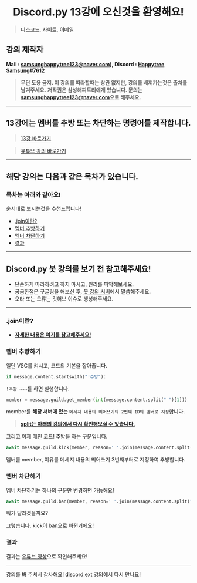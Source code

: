 <h1 align="center">Discord.py 13강에 오신것을 환영해요!</h1>

> [디스코드](https://discord.gg/7npaMJf), [사이트](https://devht.xyz/), [이메일](mailto:samsunghappytree123@naver.com)

## 강의 제작자
**Mail : [samsunghappytree123@naver.com](mailto:samsunghappytree123@naver.com)), Discord : [Happytree Samsung#7612](https://discord.com/users/726350177601978438)**
> **무단 도용 금지. 이 강의를 따라할때는 상관 없지만, 강의를 배껴가는것은 출처를 남겨주세요.**
> **저작권은 삼성해피트리에게 있습니다. 문의는 [samsunghappytree123@naver.com](mailto:samsunghappytree123@naver.com)으로 해주세요.**
------------

## 13강에는 멤버를 추방 또는 차단하는 명령어를 제작합니다.
> [13강 바로가기](https://blog.naver.com/samsunghappytree123/222250426428)

> [유튜브 강의 바로가기](https://youtu.be/ZlhayiZz_OI)

------------

## 해당 강의는 다음과 같은 목차가 있습니다.
### 목차는 아래와 같아요!
순서대로 보시는것을 추천드립니다!
+ [.join이란?](#join이란)
+ [멤버 추방하기](#멤버-추방하기)
+ [멤버 차단하기](#멤버-차단하기)
+ [결과](#결과)

------------

## Discord.py 봇 강의를 보기 전 참고해주세요!
+ 단순하게 따라하려고 하지 마시고, 원리를 파악해보세요.
+ 궁금한점은 구글링을 해보신 후, [봇 강의 서버](https://discord.gg/7npaMJf)에서 말씀해주세요.
+ 오타 또는 오류는 깃허브 이슈로 생성해주세요.

------------

### .join이란?
+ [**자세한 내용은 여기를 참고해주세요!**](https://dojang.io/mod/page/view.php?id=2299)

### 멤버 추방하기
일단 VSC를 켜시고, 코드의 기본을 잡아줍니다.
```py
if message.content.startswith("!추방"):
```
``!추방 ~~~``를 하면 실행합니다.

```py
member = message.guild.get_member(int(message.content.split(" ")[1]))
```
member를 **해당 서버에 있는** ``메세지 내용의 띄어쓰기의 2번째 ID의 멤버로 지정``합니다.

> [**split는 아래의 강의에서 다시 확인해보실 수 있습니다.**](https://blog.naver.com/samsunghappytree123/222179498988)

그리고 이제 메인 코드! 추방을 하는 구문입니다.

```py
await message.guild.kick(member, reason=' '.join(message.content.split(" ")[2:]))
```
멤버를 member, 이유를 메세지 내용의 띄어쓰기 3번째부터로 지정하여 추방합니다.

### 멤버 차단하기
멤버 차단하기는 하나의 구문만 변경하면 가능해요!
```py
await message.guild.ban(member, reason=' '.join(message.content.split(" ")[2:]))
```
뭐가 달라졌을까요?

그렇습니다. kick이 ban으로 바뀐거에요!

### 결과
결과는 [유튜브 영상](https://youtu.be/ZlhayiZz_OI)으로 확인해주세요!

------------

강의를 봐 주셔서 감사해요! discord.ext 강의에서 다시 만나요!